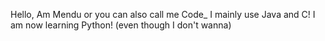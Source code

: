 Hello, Am Mendu or you can also call me Code_
I mainly use Java and C!
I am now learning Python! (even though I don't wanna)

